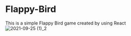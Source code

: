 # Flappy-Bird
This is a simple Flappy Bird  game created by using React
![2021-09-25 (1)_2](https://user-images.githubusercontent.com/42747902/134780291-e2c9abc5-8f92-424e-bc54-df25bab97cde.png)

